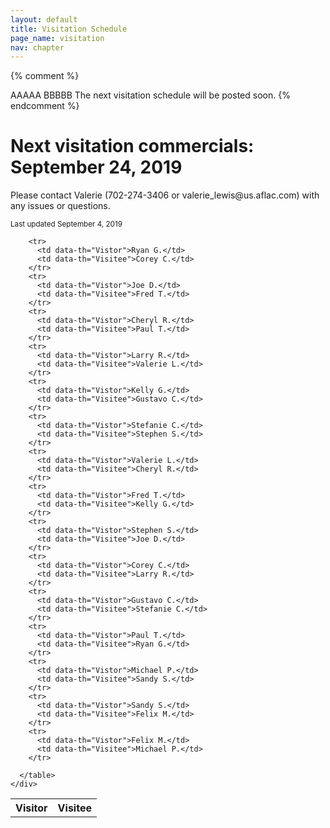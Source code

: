 ```yaml
---
layout: default
title: Visitation Schedule
page_name: visitation
nav: chapter
---
```

{% comment %}
  <tr>
    <td data-th="Vistor">AAAAA</td>
    <td data-th="Visitee">BBBBB</td>
  </tr>
  
  <tr>
    <td colspan="2">The next visitation schedule will be posted soon.</td>
  </tr>
{% endcomment %}

<div class="container margin-b-30">
  <div class="wide_banner">
    <h1>Next visitation commercials: September 24, 2019</h1>
</div>
  <div class="row">
    <div class="col-md-6 col-md-offset-3">
      <p>Please contact Valerie (702-274-3406 or valerie_lewis@us.aflac.com) with any issues or questions. </p>
      <small>Last updated September 4, 2019</small>
      <table class="rwd-table">
        <tr>
          <th>Visitor</th>
          <th>Visitee</th>
        </tr>
        

        <tr>
          <td data-th="Vistor">Ryan G.</td>
          <td data-th="Visitee">Corey C.</td>
        </tr>
        <tr>
          <td data-th="Vistor">Joe D.</td>
          <td data-th="Visitee">Fred T.</td>
        </tr>
        <tr>
          <td data-th="Vistor">Cheryl R.</td>
          <td data-th="Visitee">Paul T.</td>
        </tr>
        <tr>
          <td data-th="Vistor">Larry R.</td>
          <td data-th="Visitee">Valerie L.</td>
        </tr>
        <tr>
          <td data-th="Vistor">Kelly G.</td>
          <td data-th="Visitee">Gustavo C.</td>
        </tr>
        <tr>
          <td data-th="Vistor">Stefanie C.</td>
          <td data-th="Visitee">Stephen S.</td>
        </tr>
        <tr>
          <td data-th="Vistor">Valerie L.</td>
          <td data-th="Visitee">Cheryl R.</td>
        </tr>
        <tr>
          <td data-th="Vistor">Fred T.</td>
          <td data-th="Visitee">Kelly G.</td>
        </tr>
        <tr>
          <td data-th="Vistor">Stephen S.</td>
          <td data-th="Visitee">Joe D.</td>
        </tr>
        <tr>
          <td data-th="Vistor">Corey C.</td>
          <td data-th="Visitee">Larry R.</td>
        </tr>
        <tr>
          <td data-th="Vistor">Gustavo C.</td>
          <td data-th="Visitee">Stefanie C.</td>
        </tr>
        <tr>
          <td data-th="Vistor">Paul T.</td>
          <td data-th="Visitee">Ryan G.</td>
        </tr>
        <tr>
          <td data-th="Vistor">Michael P.</td>
          <td data-th="Visitee">Sandy S.</td>
        </tr>
        <tr>
          <td data-th="Vistor">Sandy S.</td>
          <td data-th="Visitee">Felix M.</td>
        </tr>
        <tr>
          <td data-th="Vistor">Felix M.</td>
          <td data-th="Visitee">Michael P.</td>
        </tr>
        
      </table>
    </div>
  </div>
</div>